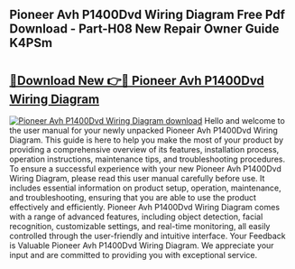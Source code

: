 ## Pioneer Avh P1400Dvd Wiring Diagram Free Pdf Download - Part-H08 New Repair Owner Guide K4PSm

# <h2><a href="http://dfiaw9f.blite.top/?on=Pioneer+Avh+P1400Dvd+Wiring+Diagram">🔗Download New 👉🔴 Pioneer Avh P1400Dvd Wiring Diagram</a></h2>

[![Pioneer Avh P1400Dvd Wiring Diagram download](https://i.imgur.com/lujVjoI.png)](http://dfiaw9f.blite.top/?on=Pioneer+Avh+P1400Dvd+Wiring+Diagram)
Hello and welcome to the user manual for your newly unpacked Pioneer Avh P1400Dvd Wiring Diagram. This guide is here to help you make the most of your product by providing a comprehensive overview of its features, installation process, operation instructions, maintenance tips, and troubleshooting procedures. To ensure a successful experience with your new Pioneer Avh P1400Dvd Wiring Diagram, please read this user manual carefully before use. It includes essential information on product setup, operation, maintenance, and troubleshooting, ensuring that you are able to use the product effectively and efficiently. Pioneer Avh P1400Dvd Wiring Diagram comes with a range of advanced features, including object detection, facial recognition, customizable settings, and real-time monitoring, all easily controlled through the user-friendly and intuitive interface. Your Feedback is Valuable Pioneer Avh P1400Dvd Wiring Diagram. We appreciate your input and are committed to providing you with exceptional service.
